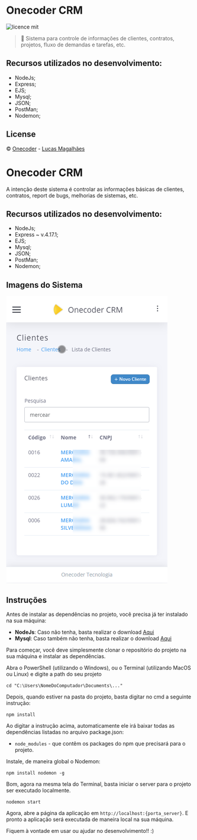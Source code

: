 # Onecoder CRM

![licence mit](https://img.shields.io/badge/license-MIT-yellow)

> :rocket: Sistema para controle de informações de clientes, contratos, projetos, fluxo de demandas e tarefas, etc.

## Recursos utilizados no desenvolvimento:
- NodeJs;
- Express;
- EJS;
- Mysql;
- JSON;
- PostMan;
- Nodemon;

## License
© [Onecoder](https://onecoder.com.br/) - [Lucas Magalhães](https://github.com/lucaspokaz/)

# Onecoder CRM

A intenção deste sistema é controlar as informações básicas de clientes, contratos, report de bugs, melhorias de sistemas, etc.

## Recursos utilizados no desenvolvimento:

- NodeJs;
- Express ~ v.4.17.1;
- EJS;
- Mysql;
- JSON;
- PostMan;
- Nodemon;

## Imagens do Sistema

![licence mit](https://github.com/lucaspokaz/onecoder_crm/blob/master/images/clientes_mobile.png)

## Instruções

Antes de instalar as dependências no projeto, você precisa já ter instalado na sua máquina:

* **NodeJs**: Caso não tenha, basta realizar o download [Aqui](https://nodejs.org/en/)
* **Mysql**: Caso também não tenha, basta realizar o download [Aqui](https://www.mysql.com/downloads/)

Para começar, você deve simplesmente clonar o repositório do projeto na sua máquina e instalar as dependências.

Abra o PowerShell (utilizando o Windows), ou o Terminal (utilizando MacOS ou Linux) e digite a path do seu projeto

```
cd "C:\Users\NomeDoComputador\Documents\..."
```

Depois, quando estiver na pasta do projeto, basta digitar no cmd a seguinte instrução:

```
npm install
```

Ao digitar a instrução acima, automaticamente ele irá baixar todas as dependências listadas no arquivo package.json:

* `node_modules` - que contêm os packages do npm que precisará para o projeto.

Instale, de maneira global o Nodemon:

```
npm install nodemon -g
```

Bom, agora na mesma tela do Terminal, basta iniciar o server para o projeto ser executado localmente.

```
nodemon start
```

Agora, abre a página da aplicação em `http://localhost:{porta_server}`. E pronto a aplicação será executada de maneira local na sua máquina.

Fiquem à vontade em usar ou ajudar no desenvolvimento!! :)
